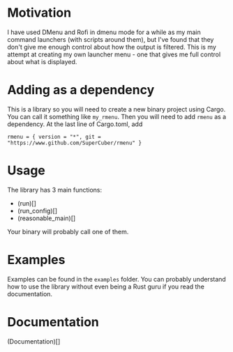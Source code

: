 # Motivation
I have used DMenu and Rofi in dmenu mode for a while as my main command launchers (with scripts around them),
but I've found that they don't give me enough control about how the output is filtered.
This is my attempt at creating my own launcher menu - one that gives me full control about what is displayed.

# Adding as a dependency
This is a library so you will need to create a new binary project using Cargo.
You can call it something like `my_rmenu`.
Then you will need to add `rmenu` as a dependency.
At the last line of Cargo.toml, add
```
rmenu = { version = "*", git = "https://www.github.com/SuperCuber/rmenu" }
```

# Usage
The library has 3 main functions:
- (run)[]
- (run_config)[]
- (reasonable_main)[]

Your binary will probably call one of them.

# Examples
Examples can be found in the `examples` folder.
You can probably understand how to use the library without even being a Rust guru if you read the documentation.

# Documentation
(Documentation)[]
